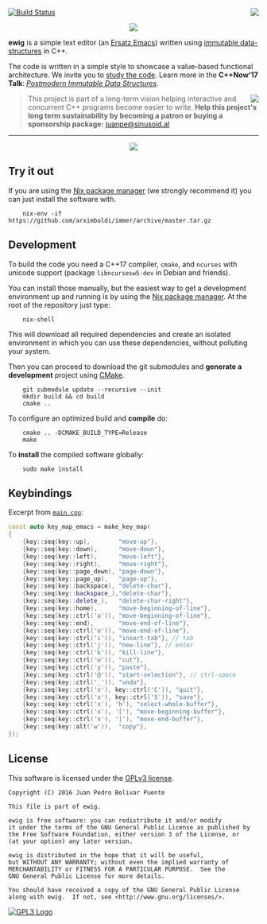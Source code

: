 [![Build Status](https://travis-ci.org/arximboldi/ewig.svg?branch=master)](https://travis-ci.org/arximboldi/ewig)
<a href="https://sinusoid.al"><img align="right" src="https://cdn.rawgit.com/arximboldi/immer/355a113782aedc2ea22463444014809269c2376d/doc/_static/sinusoidal-badge.svg"></a>

<p align="center">
  <img src="https://cdn.rawgit.com/arximboldi/ewig/36d00237/doc/logo-front.svg">
</p>

**ewig** is a simple text editor
(an [Ersatz Emacs](https://www.emacswiki.org/emacs/ErsatzEmacs)) written
using [immutable data-structures](https://sinusoid.es/immer/) in C++.

The code is written in a simple style to showcase a value-based
functional architecture.  We invite you to
[study the code](https://github.com/arximboldi/ewig/tree/master/src/ewig).
Learn more in the **C++Now'17 Talk**:
_[Postmodern Immutable Data Structures](https://www.youtube.com/watch?v=ZsryQp0UAC8)_.

> <a href="https://www.patreon.com/sinusoidal">
>     <img align="right" src="https://cdn.rawgit.com/arximboldi/immer/master/doc/_static/patreon.svg">
> </a>
>
> This project is part of a long-term vision helping interactive and
> concurrent C++ programs become easier to write. **Help this project's
> long term sustainability by becoming a patron or buying a
> sponsorship package:** juanpe@sinusoid.al

---

<p align="center">
  <a href="https://asciinema.org/a/135452">
    <img src="https://cdn.rawgit.com/arximboldi/ewig/d32b8a391c4a9f788175bf982bbdc5150d3f5a96/doc/ewig.gif">
  </a>
</p>

Try it out
----------

If you are using the [Nix package manager](https://nixos.org/nix) (we
strongly recommend it) you can just install the software with.
```
    nix-env -if https://github.com/arximboldi/immer/archive/master.tar.gz
```

Development
-----------

To build the code you need a C++17 compiler, `cmake`, and `ncurses`
with unicode support (package `libncursesw5-dev` in Debian and
friends).

You can install those manually, but the easiest way to get a
development environment up and running is by using
the [Nix package manager](https://nixos.org/nix).  At the root of the
repository just type:
```
    nix-shell
```
This will download all required dependencies and create an isolated
environment in which you can use these dependencies, without polluting
your system.

Then you can proceed to download the git submodules and **generate a
development** project using [CMake](https://cmake.org/).
```
    git submodule update --recursive --init
    mkdir build && cd build
    cmake ..
```

To configure an optimized build and **compile** do:
```
    cmake .. -DCMAKE_BUILD_TYPE=Release
    make
```

To **install** the compiled software globally:
```
    sudo make install
```

Keybindings
-----------

Excerpt from
[`main.cpp`](https://github.com/arximboldi/ewig/blob/master/src/ewig/main.cpp):
```cpp
const auto key_map_emacs = make_key_map(
{
    {key::seq(key::up),        "move-up"},
    {key::seq(key::down),      "move-down"},
    {key::seq(key::left),      "move-left"},
    {key::seq(key::right),     "move-right"},
    {key::seq(key::page_down), "page-down"},
    {key::seq(key::page_up),   "page-up"},
    {key::seq(key::backspace), "delete-char"},
    {key::seq(key::backspace_),"delete-char"},
    {key::seq(key::delete_),   "delete-char-right"},
    {key::seq(key::home),      "move-beginning-of-line"},
    {key::seq(key::ctrl('a')), "move-beginning-of-line"},
    {key::seq(key::end),       "move-end-of-line"},
    {key::seq(key::ctrl('e')), "move-end-of-line"},
    {key::seq(key::ctrl('i')), "insert-tab"}, // tab
    {key::seq(key::ctrl('j')), "new-line"}, // enter
    {key::seq(key::ctrl('k')), "kill-line"},
    {key::seq(key::ctrl('w')), "cut"},
    {key::seq(key::ctrl('y')), "paste"},
    {key::seq(key::ctrl('@')), "start-selection"}, // ctrl-space
    {key::seq(key::ctrl('_')), "undo"},
    {key::seq(key::ctrl('x'), key::ctrl('C')), "quit"},
    {key::seq(key::ctrl('x'), key::ctrl('S')), "save"},
    {key::seq(key::ctrl('x'), 'h'), "select-whole-buffer"},
    {key::seq(key::ctrl('x'), '['), "move-beginning-buffer"},
    {key::seq(key::ctrl('x'), ']'), "move-end-buffer"},
    {key::seq(key::alt('w')),  "copy"},
});
```

License
-------

This software is licensed under the
[GPLv3 license](https://www.gnu.org/licenses/gpl-3.0.en.html).

    Copyright (C) 2016 Juan Pedro Bolivar Puente

    This file is part of ewig.

    ewig is free software: you can redistribute it and/or modify
    it under the terms of the GNU General Public License as published by
    the Free Software Foundation, either version 3 of the License, or
    (at your option) any later version.

    ewig is distributed in the hope that it will be useful,
    but WITHOUT ANY WARRANTY; without even the implied warranty of
    MERCHANTABILITY or FITNESS FOR A PARTICULAR PURPOSE.  See the
    GNU General Public License for more details.

    You should have received a copy of the GNU General Public License
    along with ewig.  If not, see <http://www.gnu.org/licenses/>.

[![GPL3 Logo](https://www.gnu.org/graphics/gplv3-127x51.png)](https://www.gnu.org/licenses/gpl-3.0.en.html)
